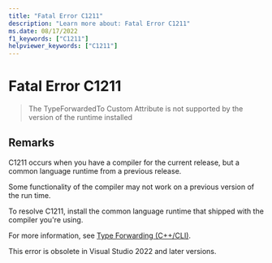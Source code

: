 ```yaml
---
title: "Fatal Error C1211"
description: "Learn more about: Fatal Error C1211"
ms.date: 08/17/2022
f1_keywords: ["C1211"]
helpviewer_keywords: ["C1211"]
---
```

# Fatal Error C1211

> The TypeForwardedTo Custom Attribute is not supported by the version of the runtime installed

## Remarks

C1211 occurs when you have a compiler for the current release, but a common language runtime from a previous release.

Some functionality of the compiler may not work on a previous version of the run time.

To resolve C1211, install the common language runtime that shipped with the compiler you're using.

For more information, see [Type Forwarding (C++/CLI)](../../extensions/type-forwarding-cpp-cli.md).

This error is obsolete in Visual Studio 2022 and later versions.
